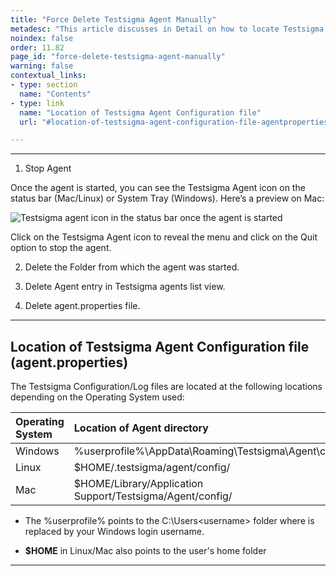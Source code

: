 ```yaml
---
title: "Force Delete Testsigma Agent Manually"
metadesc: "This article discusses in Detail on how to locate Testsigma Agent Configuration file and how to stop/delete Testsigma Agent manually."
noindex: false
order: 11.82
page_id: "force-delete-testsigma-agent-manually"
warning: false
contextual_links:
- type: section
  name: "Contents"
- type: link
  name: "Location of Testsigma Agent Configuration file"
  url: "#location-of-testsigma-agent-configuration-file-agentproperties"

---
```


---

1. Stop Agent

Once the agent is started, you can see the Testsigma Agent icon on the status bar (Mac/Linux) or System Tray (Windows). Here’s a preview on Mac:

![Testsigma agent icon in the status bar once the agent is started](https://docs.testsigma.com/images/force-delete/testsigma-agent-icon-once-started.png)

Click on the Testsigma Agent icon to reveal the menu and click on the Quit option to stop the agent.

2. Delete the Folder from which the agent was started.

3. Delete Agent entry in Testsigma agents list view.

4. Delete agent.properties file.


---

## **Location of Testsigma Agent Configuration file (agent.properties)**

The Testsigma Configuration/Log files are located at the following locations depending on the Operating System used:

| Operating System   | Location of Agent directory |
| :---        | :---   |        
| Windows  | %userprofile%\AppData\Roaming\Testsigma\Agent\config\   | 
| Linux | $HOME/.testsigma/agent/config/        | 
| Mac   | $HOME/Library/Application Support/Testsigma/Agent/config/   | 

- The %userprofile% points to the C:\Users\<username> folder where <username> is replaced by your Windows login username.

- **$HOME** in Linux/Mac also points to the user's home folder

---